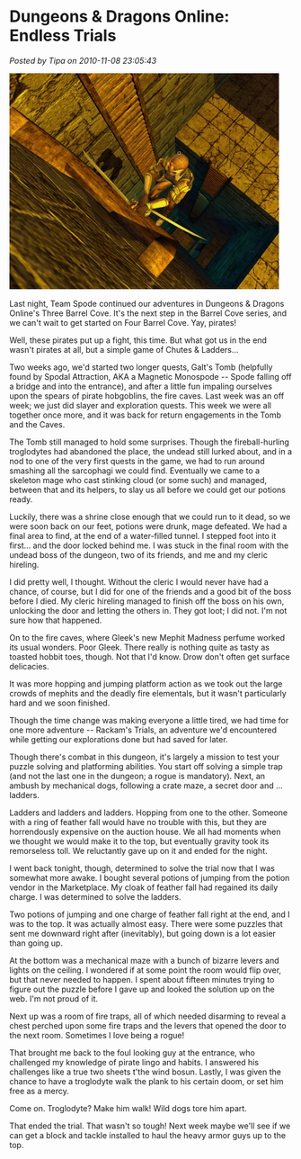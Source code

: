 # Dungeons & Dragons Online: Endless Trials

*Posted by Tipa on 2010-11-08 23:05:43*

[![](../uploads/2010/11/dndclient-2010-11-08-21-15-15-11-480x384.jpg "Rackam's Trial")](../uploads/2010/11/dndclient-2010-11-08-21-15-15-11.jpg)

Last night, Team Spode continued our adventures in Dungeons & Dragons Online's Three Barrel Cove. It's the next step in the Barrel Cove series, and we can't wait to get started on Four Barrel Cove. Yay, pirates!

Well, these pirates put up a fight, this time. But what got us in the end wasn't pirates at all, but a simple game of Chutes & Ladders...


Two weeks ago, we'd started two longer quests, Galt's Tomb (helpfully found by Spodal Attraction, AKA a Magnetic Monospode -- Spode falling off a bridge and into the entrance), and after a little fun impaling ourselves upon the spears of pirate hobgoblins, the fire caves. Last week was an off week; we just did slayer and exploration quests. This week we were all together once more, and it was back for return engagements in the Tomb and the Caves.

The Tomb still managed to hold some surprises. Though the fireball-hurling troglodytes had abandoned the place, the undead still lurked about, and in a nod to one of the very first quests in the game, we had to run around smashing all the sarcophagi we could find. Eventually we came to a skeleton mage who cast stinking cloud (or some such) and managed, between that and its helpers, to slay us all before we could get our potions ready.

Luckily, there was a shrine close enough that we could run to it dead, so we were soon back on our feet, potions were drunk, mage defeated. We had a final area to find, at the end of a water-filled tunnel. I stepped foot into it first... and the door locked behind me. I was stuck in the final room with the undead boss of the dungeon, two of its friends, and me and my cleric hireling.

I did pretty well, I thought. Without the cleric I would never have had a chance, of course, but I did for one of the friends and a good bit of the boss before I died. My cleric hireling managed to finish off the boss on his own, unlocking the door and letting the others in. They got loot; I did not. I'm not sure how that happened.

On to the fire caves, where Gleek's new Mephit Madness perfume worked its usual wonders. Poor Gleek. There really is nothing quite as tasty as toasted hobbit toes, though. Not that I'd know. Drow don't often get surface delicacies.

It was more hopping and jumping platform action as we took out the large crowds of mephits and the deadly fire elementals, but it wasn't particularly hard and we soon finished.

Though the time change was making everyone a little tired, we had time for one more adventure -- Rackam's Trials, an adventure we'd encountered while getting our explorations done but had saved for later.

Though there's combat in this dungeon, it's largely a mission to test your puzzle solving and platforming abilities. You start off solving a simple trap (and not the last one in the dungeon; a rogue is mandatory). Next, an ambush by mechanical dogs, following a crate maze, a secret door and ... ladders.

Ladders and ladders and ladders. Hopping from one to the other. Someone with a ring of feather fall would have no trouble with this, but they are horrendously expensive on the auction house. We all had moments when we thought we would make it to the top, but eventually gravity took its remorseless toll. We reluctantly gave up on it and ended for the night.

I went back tonight, though, determined to solve the trial now that I was somewhat more awake. I bought several potions of jumping from the potion vendor in the Marketplace. My cloak of feather fall had regained its daily charge. I was determined to solve the ladders.

Two potions of jumping and one charge of feather fall right at the end, and I was to the top. It was actually almost easy. There were some puzzles that sent me downward right after (inevitably), but going down is a lot easier than going up.

At the bottom was a mechanical maze with a bunch of bizarre levers and lights on the ceiling. I wondered if at some point the room would flip over, but that never needed to happen. I spent about fifteen minutes trying to figure out the puzzle before I gave up and looked the solution up on the web. I'm not proud of it.

Next up was a room of fire traps, all of which needed disarming to reveal a chest perched upon some fire traps and the levers that opened the door to the next room. Sometimes I love being a rogue!

That brought me back to the foul looking guy at the entrance, who challenged my knowledge of pirate lingo and habits. I answered his challenges like a true two sheets t'the wind bosun. Lastly, I was given the chance to have a troglodyte walk the plank to his certain doom, or set him free as a mercy. 

Come on. Troglodyte? Make him walk! Wild dogs tore him apart.

That ended the trial. That wasn't so tough! Next week maybe we'll see if we can get a block and tackle installed to haul the heavy armor guys up to the top. 

